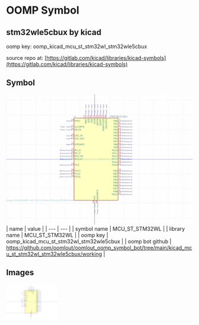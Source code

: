 # OOMP Symbol  
## stm32wle5cbux  by kicad  
  
oomp key: oomp_kicad_mcu_st_stm32wl_stm32wle5cbux  
  
source repo at: [https://gitlab.com/kicad/libraries/kicad-symbols](https://gitlab.com/kicad/libraries/kicad-symbols)  
## Symbol  
  
[![working.png](working_600.png)](working.png)  
| name | value | 
| --- | --- | 
| symbol name | MCU_ST_STM32WL | 
| library name | MCU_ST_STM32WL | 
| oomp key | oomp_kicad_mcu_st_stm32wl_stm32wle5cbux | 
| oomp bot github | https://github.com/oomlout/oomlout_oomp_symbol_bot/tree/main/kicad_mcu_st_stm32wl_stm32wle5cbux/working | 
## Images  
  
[![working.png](working_140.png)](working.png)  
